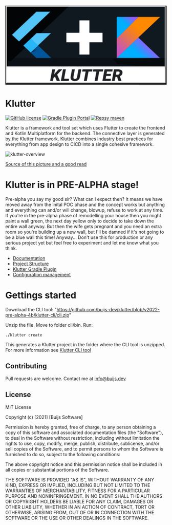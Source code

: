 ![This is an image](examples/assets/metadata/icon/banner.png)

# Klutter
[![GitHub license](https://img.shields.io/github/license/buijs-dev/klutter)](#License)
[![Gradle Plugin Portal](https://img.shields.io/gradle-plugin-portal/v/dev.buijs.klutter.gradle?color=blueviolet)](https://plugins.gradle.org/plugin/dev.buijs.klutter.gradle)
[![Repsy maven](https://img.shields.io/badge/maven-2022--pre--alpha--4b-blue)](https://repsy.io/mvn/buijs-dev/klutter/dev/buijs/klutter/)

Klutter is a framework and tool set which uses Flutter to create the frontend
and Kotlin Multiplatform for the backend. The connective layer is generated
by the Klutter framework. Klutter combines industry best practices
for everything from app design to CICD into a single cohesive framework.

<img src="https://raw.githubusercontent.com/buijs-dev/klutter/main/docs/klutter.png" alt="klutter-overview" width="300"/>

[Source of this picture and a good read](https://littlegnal.github.io/2019-07-09/kmpp_flutter_en)


# Klutter is in PRE-ALPHA stage!
Pre-alpha you say my good sir? What can I expect then?
It means we have moved away from the inital POC phase and the concept works but anything and everything can 
and/or will change, blowup, refuse to work at any time. If you're in the pre-alpha phase of remodelling your 
house then you might paint a wall green, the next day yellow only to decide to take down the entire wall anyway. 
But then the wife gets pregnant and you need an extra room so you're building up a new wall, but I'll be damned
if it's not going to be a blue wall this time! Anyway... Don't use this for production or any serious project 
yet but feel free to experiment and let me know what you think.

- [Documentation](https://buijs-dev.github.io/klutter/)
- [Project Structure](docs/doc_project_structure.md)
- [Klutter Gradle Plugin](docs/doc_gradle_plugin.md)
- [Configuration management](docs/doc_configuration_management.md)

# Gettings started

Download the CLI tool: "https://github.com/buijs-dev/klutter/blob/v2022-pre-alpha-4b/klutter-cli/cli.zip"

Unzip the file. Move to folder cli/bin. Run:

```shell
./klutter create
```

This generates a Klutter project in the folder where the CLI tool is unzipped.
For more information see [Klutter CLI tool](docs/doc_cli_tool.md)

## Contributing
Pull requests are welcome. Contact me at info@buijs.dev

## License
MIT License

Copyright (c) [2021] [Buijs Software]

Permission is hereby granted, free of charge, to any person obtaining a copy
of this software and associated documentation files (the "Software"), to deal
in the Software without restriction, including without limitation the rights
to use, copy, modify, merge, publish, distribute, sublicense, and/or sell
copies of the Software, and to permit persons to whom the Software is
furnished to do so, subject to the following conditions:

The above copyright notice and this permission notice shall be included in all
copies or substantial portions of the Software.

THE SOFTWARE IS PROVIDED "AS IS", WITHOUT WARRANTY OF ANY KIND, EXPRESS OR
IMPLIED, INCLUDING BUT NOT LIMITED TO THE WARRANTIES OF MERCHANTABILITY,
FITNESS FOR A PARTICULAR PURPOSE AND NONINFRINGEMENT. IN NO EVENT SHALL THE
AUTHORS OR COPYRIGHT HOLDERS BE LIABLE FOR ANY CLAIM, DAMAGES OR OTHER
LIABILITY, WHETHER IN AN ACTION OF CONTRACT, TORT OR OTHERWISE, ARISING FROM,
OUT OF OR IN CONNECTION WITH THE SOFTWARE OR THE USE OR OTHER DEALINGS IN THE
SOFTWARE.
